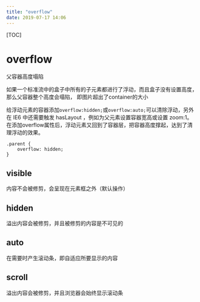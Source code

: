 ```yaml
---
title: "overflow"
date: 2019-07-17 14:06
---
```

[TOC]



# overflow





父容器高度塌陷

如果一个标准流中的盒子中所有的子元素都进行了浮动，而且盒子没有设置高度，那么父容器整个高度会塌陷， 即图片超出了container的大小

给浮动元素的容器添加`overflow:hidden;`或`overflow:auto;`可以清除浮动，另外在 IE6 中还需要触发 hasLayout ，例如为父元素设置容器宽高或设置 zoom:1。在添加overflow属性后，浮动元素又回到了容器层，把容器高度撑起，达到了清理浮动的效果。

```
.parent {
    overflow: hidden;
}
```



## visible

内容不会被修剪，会呈现在元素框之外（默认操作）





## hidden

溢出内容会被修剪，并且被修剪的内容是不可见的



## auto

在需要时产生滚动条，即自适应所要显示的内容



## scroll

溢出内容会被修剪，并且浏览器会始终显示滚动条
